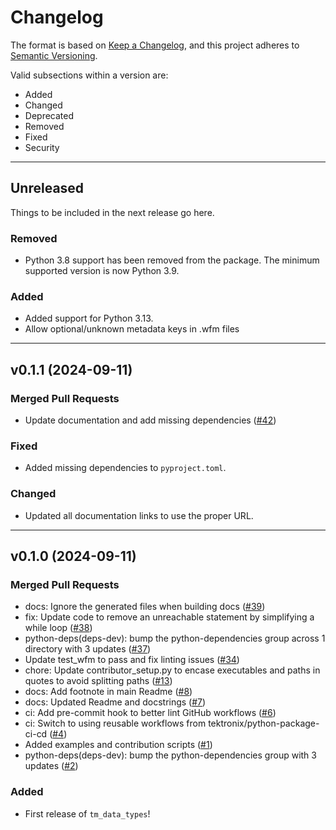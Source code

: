 # Changelog

The format is based on [Keep a Changelog](https://keepachangelog.com), and this
project adheres to [Semantic Versioning](https://semver.org).

Valid subsections within a version are:

- Added
- Changed
- Deprecated
- Removed
- Fixed
- Security

---

## Unreleased

Things to be included in the next release go here.

### Removed

- Python 3.8 support has been removed from the package. The minimum supported version is now Python 3.9.

### Added

- Added support for Python 3.13.
- Allow optional/unknown metadata keys in .wfm files

---

## v0.1.1 (2024-09-11)

### Merged Pull Requests

- Update documentation and add missing dependencies ([#42](https://github.com/tektronix/tm_data_types/pull/42))

### Fixed

- Added missing dependencies to `pyproject.toml`.

### Changed

- Updated all documentation links to use the proper URL.

---

## v0.1.0 (2024-09-11)

### Merged Pull Requests

- docs: Ignore the generated files when building docs ([#39](https://github.com/tektronix/tm_data_types/pull/39))
- fix: Update code to remove an unreachable statement by simplifying a while loop ([#38](https://github.com/tektronix/tm_data_types/pull/38))
- python-deps(deps-dev): bump the python-dependencies group across 1 directory with 3 updates ([#37](https://github.com/tektronix/tm_data_types/pull/37))
- Update test_wfm to pass and fix linting issues ([#34](https://github.com/tektronix/tm_data_types/pull/34))
- chore: Update contributor_setup.py to encase executables and paths in quotes to avoid splitting paths ([#13](https://github.com/tektronix/tm_data_types/pull/13))
- docs: Add footnote in main Readme ([#8](https://github.com/tektronix/tm_data_types/pull/8))
- docs: Updated Readme and docstrings ([#7](https://github.com/tektronix/tm_data_types/pull/7))
- ci: Add pre-commit hook to better lint GitHub workflows ([#6](https://github.com/tektronix/tm_data_types/pull/6))
- ci: Switch to using reusable workflows from tektronix/python-package-ci-cd ([#4](https://github.com/tektronix/tm_data_types/pull/4))
- Added examples and contribution scripts ([#1](https://github.com/tektronix/tm_data_types/pull/1))
- python-deps(deps-dev): bump the python-dependencies group with 3 updates ([#2](https://github.com/tektronix/tm_data_types/pull/2))

### Added

- First release of `tm_data_types`!
